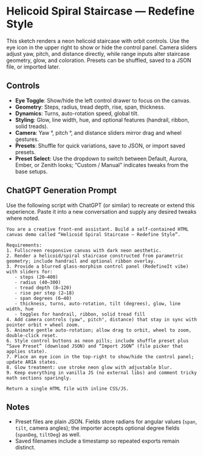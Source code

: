 # Helicoid Spiral Staircase — Redefine Style

This sketch renders a neon helicoid staircase with orbit controls. Use the eye icon in the upper right to show or hide the control panel. Camera sliders adjust yaw, pitch, and distance directly, while range inputs alter staircase geometry, glow, and coloration. Presets can be shuffled, saved to a JSON file, or imported later.

## Controls
- **Eye Toggle**: Show/hide the left control drawer to focus on the canvas.
- **Geometry**: Steps, radius, tread depth, rise, span, thickness.
- **Dynamics**: Turns, auto-rotation speed, global tilt.
- **Styling**: Glow, line width, hue, and optional features (handrail, ribbon, solid treads).
- **Camera**: Yaw °, pitch °, and distance sliders mirror drag and wheel gestures.
- **Presets**: Shuffle for quick variations, save to JSON, or import saved presets.
- **Preset Select**: Use the dropdown to switch between Default, Aurora, Ember, or Zenith looks; “Custom / Manual” indicates tweaks from the base setups.

## ChatGPT Generation Prompt

Use the following script with ChatGPT (or similar) to recreate or extend this experience. Paste it into a new conversation and supply any desired tweaks where noted.

```text
You are a creative front-end assistant. Build a self-contained HTML canvas demo called “Helicoid Spiral Staircase — Redefine Style”.

Requirements:
1. Fullscreen responsive canvas with dark neon aesthetic.
2. Render a helicoid/spiral staircase constructed from parametric geometry; include handrail and optional ribbon overlay.
3. Provide a blurred glass-morphism control panel (RedefineIt vibe) with sliders for:
   - steps (20–400)
   - radius (40–300)
   - tread depth (8–120)
   - rise per step (2–18)
   - span degrees (6–40)
   - thickness, turns, auto-rotation, tilt (degrees), glow, line width, hue
   - toggles for handrail, ribbon, solid tread fill
4. Add camera controls (yaw°, pitch°, distance) that stay in sync with pointer orbit + wheel zoom.
5. Animate gentle auto-rotation; allow drag to orbit, wheel to zoom, double-click reset.
6. Style control buttons as neon pills; include shuffle preset plus “Save Preset” (download JSON) and “Import JSON” (file picker that applies state).
7. Place an eye icon in the top-right to show/hide the control panel; update ARIA states.
8. Glow treatment: use stroke neon glow with adjustable blur.
9. Keep everything in vanilla JS (no external libs) and comment tricky math sections sparingly.

Return a single HTML file with inline CSS/JS.
```

## Notes
- Preset files are plain JSON. Fields store radians for angular values (`span`, `tilt`, camera angles); the importer accepts optional degree fields (`spanDeg`, `tiltDeg`) as well.
- Saved filenames include a timestamp so repeated exports remain distinct.
